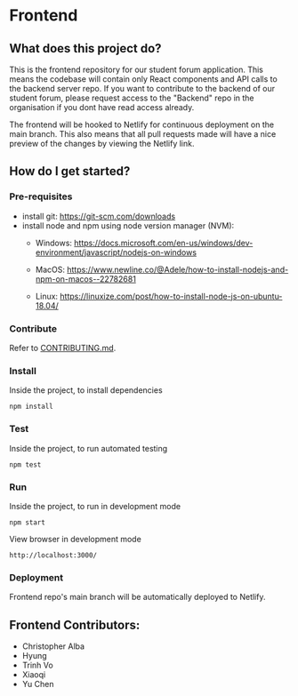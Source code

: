 # Frontend
## What does this project do?
This is the frontend repository for our student forum application. This means the codebase will contain only React components and API calls to the backend server repo. If you want to contribute to the backend of our student forum, please request access to the "Backend" repo in the organisation if you dont have read access already.

The frontend will be hooked to Netlify for continuous deployment on the main branch. This also means that all pull requests made will have a nice preview of the changes by viewing the Netlify link.

## How do I get started?

### Pre-requisites
- install git: https://git-scm.com/downloads
- install node and npm using node version manager (NVM): 
    * Windows: https://docs.microsoft.com/en-us/windows/dev-environment/javascript/nodejs-on-windows

    * MacOS: https://www.newline.co/@Adele/how-to-install-nodejs-and-npm-on-macos--22782681

    * Linux: https://linuxize.com/post/how-to-install-node-js-on-ubuntu-18.04/

### Contribute
Refer to [CONTRIBUTING.md]().

### Install
Inside the project, to install dependencies

```npm install```

### Test
Inside the project, to run automated testing

```npm test```

### Run
Inside the project, to run in development mode

```npm start``` 

View browser in development mode

```http://localhost:3000/```

### Deployment
Frontend repo's main branch will be automatically deployed to Netlify.

## Frontend Contributors: 
- Christopher Alba
- Hyung
- Trinh Vo
- Xiaoqi
- Yu Chen


